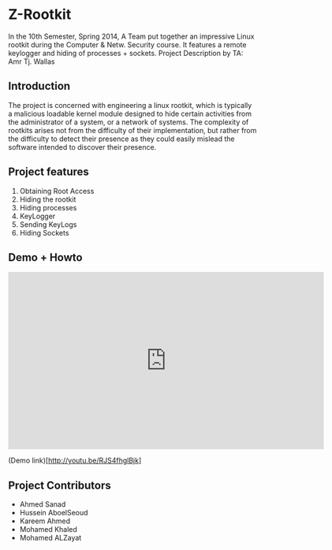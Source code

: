 Z-Rootkit
=========

In the 10th Semester, Spring 2014, A Team put together an impressive Linux rootkit during the Computer &amp; Netw. Security course. It features a remote keylogger and hiding of processes + sockets. Project Description by TA: Amr Tj. Wallas

Introduction
------------
The project is concerned with engineering a linux rootkit, which is typically a
malicious loadable kernel module designed to hide certain activities from the
administrator of a system, or a network of systems. The complexity of rootkits
arises not from the difficulty of their implementation, but rather from the
difficulty to detect their presence as they could easily mislead the software
intended to discover their presence.


Project features
----------------
1. Obtaining Root Access
2. Hiding the rootkit
3. Hiding processes
4. KeyLogger
5. Sending KeyLogs
6. Hiding Sockets


Demo + Howto
------------

<div class="video" style="width: 640px; height: 360px; overflow: hidden; position: relative;"><iframe frameborder="0" scrolling="no" seamless="seamless" webkitallowfullscreen="webkitAllowFullScreen" mozallowfullscreen="mozallowfullscreen" allowfullscreen="allowfullscreen" id="okplayer" width="640" height="360" src="http://youtube.com/embed/RJS4fhglBjk&amp;feature=youtu.be?loop=1&amp;hd=1&amp;controls=0&amp;showinfo=0&amp;modestbranding=1&amp;iv_load_policy=3&amp;rel=0&amp;playlist=RJS4fhglBjk&amp;feature=youtu.be" style="position: absolute; top: 0px; left: 0px; width: 640px; height: 360px;"></iframe></div>

(Demo link)[http://youtu.be/RJS4fhglBjk]



Project Contributors
--------------------
* Ahmed Sanad
* Hussein AboelSeoud
* Kareem Ahmed
* Mohamed Khaled
* Mohamed ALZayat



